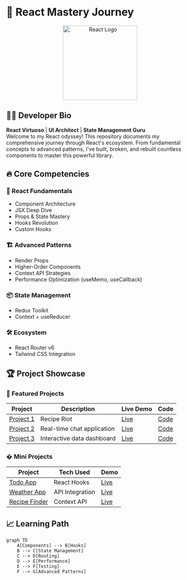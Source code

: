 # 🚀 React Mastery Journey 

<div align="center">
  <img src="https://media.giphy.com/media/eNAsjO55tPbgaor7ma/giphy.gif" width="200" alt="React Logo"/>
</div>

## 👨‍💻 Developer Bio

**React Virtuoso** | **UI Architect** | **State Management Guru**  
Welcome to my React odyssey! This repository documents my comprehensive journey through React's ecosystem. From fundamental concepts to advanced patterns, I've built, broken, and rebuilt countless components to master this powerful library.


## 🔥 Core Competencies

### 🧠 React Fundamentals
- Component Architecture
- JSX Deep Dive
- Props & State Mastery
- Hooks Revolution
- Custom Hooks

### 🏗️ Advanced Patterns
- Render Props
- Higher-Order Components
- Context API Strategies
- Performance Optimization (useMemo, useCallback)

### 📦 State Management
- Redux Toolkit
- Context + useReducer

### 🛠️ Ecosystem
- React Router v6
- Tailwind CSS Integration

## 🏆 Project Showcase

### 💎 Featured Projects

| Project | Description | Live Demo | Code |
|---------|-------------|-----------|------|
| [Project 1]() | Recipe Riot | [Live]() | [Code]() |
| [Project 2]() | Real-time chat application | [Live]() | [Code]() |
| [Project 3]() | Interactive data dashboard | [Live]() | [Code]() |

### � Mini Projects

| Project | Tech Used | Demo |
|---------|-----------|------|
| [Todo App]() | React Hooks | [Live]() |
| [Weather App]() | API Integration | [Live]() |
| [Recipe Finder]() | Context API | [Live]() |

## 📈 Learning Path

```mermaid
graph TD
    A[Components] --> B[Hooks]
    B --> C[State Management]
    C --> D[Routing]
    D --> E[Performance]
    E --> F[Testing]
    F --> G[Advanced Patterns]
